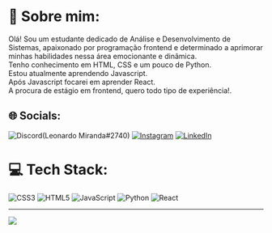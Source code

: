 # 💫 Sobre mim:
Olá! Sou um estudante dedicado de Análise e Desenvolvimento de Sistemas, apaixonado por programação frontend e determinado a aprimorar minhas habilidades nessa área emocionante e dinâmica.<br>Tenho conhecimento em HTML, CSS e um pouco de Python.<br>Estou atualmente aprendendo Javascript. <br>Após Javascript focarei em aprender React.<br>A procura de estágio em frontend, quero todo tipo de experiência!.


## 🌐 Socials:
![Discord](https://img.shields.io/badge/Discord-%237289DA.svg?logo=discord&logoColor=white)(Leonardo Miranda#2740) [![Instagram](https://img.shields.io/badge/Instagram-%23E4405F.svg?logo=Instagram&logoColor=white)](https://instagram.com/leomiranda18) [![LinkedIn](https://img.shields.io/badge/LinkedIn-%230077B5.svg?logo=linkedin&logoColor=white)](https://www.linkedin.com/in/leonardo--miranda/) 

# 💻 Tech Stack:
![CSS3](https://img.shields.io/badge/css3-%231572B6.svg?style=for-the-badge&logo=css3&logoColor=white) ![HTML5](https://img.shields.io/badge/html5-%23E34F26.svg?style=for-the-badge&logo=html5&logoColor=white) ![JavaScript](https://img.shields.io/badge/javascript-%23323330.svg?style=for-the-badge&logo=javascript&logoColor=%23F7DF1E) ![Python](https://img.shields.io/badge/python-3670A0?style=for-the-badge&logo=python&logoColor=ffdd54) ![React](https://img.shields.io/badge/react-%2320232a.svg?style=for-the-badge&logo=react&logoColor=%2361DAFB)


---
[![](https://visitcount.itsvg.in/api?id=LeomirandaTI&icon=2&color=6)](https://visitcount.itsvg.in)

<!-- Proudly created with GPRM ( https://gprm.itsvg.in ) -->
